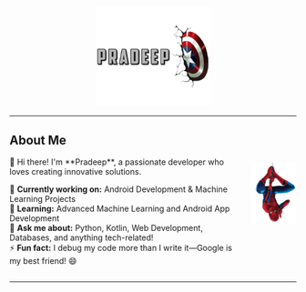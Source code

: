 <div align="center">
<img src="./assets/images/mergedBanner.png" alt="Pradeep" width="40%"/>
</div>

---

## About Me

<div style="display: flex; align-items: flex-start; gap: 20px;">
<div style="flex: 1;">
👋 Hi there! I'm **Pradeep**, a passionate developer who loves creating innovative solutions.

🔭 **Currently working on:** Android Development & Machine Learning Projects  
🌱 **Learning:** Advanced Machine Learning and Android App Development  
💬 **Ask me about:** Python, Kotlin, Web Development, Databases, and anything tech-related!  
⚡ **Fun fact:** I debug my code more than I write it—Google is my best friend! 😄
</div>
<div style="flex-shrink: 0; margin-top: 10px;">
<img src="./assets/images/pngwing.com (3).png" alt="Profile" width="80px"/>
</div>
</div>

--- 